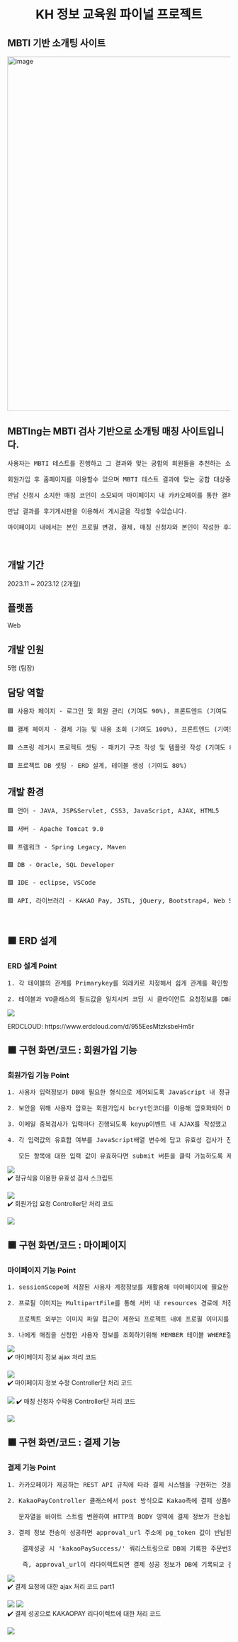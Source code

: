 <h1 align="center"> KH 정보 교육원 파이널 프로젝트</h1>

<h2> MBTI 기반 소개팅 사이트 </h2>

<p><img align="center" width="800" alt="image" src="https://github.com/praymyk/02_MBTing_Workspace/blob/main/MAIN.png" border-radius="20px"></p>
<h2>MBTIng는 MBTI 검사 기반으로 소개팅 매칭 사이트입니다. </h3> 
<pre>
사용자는 MBTI 테스트를 진행하고 그 결과와 맞는 궁합의 회원들을 추천하는 소개팅 사이트 입니다. <br> 
회원가입 후 홈페이지를 이용할수 있으며 MBTI 테스트 결과에 맞는 궁합 대상중 마음에 드는 상대에게 만남을 신청할 수 있습니다. <br> 
만남 신청시 소지한 매칭 코인이 소모되며 마이페이지 내 카카오페이를 통한 결제 기능으로 간편하게 매칭 코인을 충전할수 있고, <br> 
만남 결과를 후기게시판을 이용해서 게시글을 작성할 수있습니다. <br> 
마이페이지 내에서는 본인 프로필 변경, 결제, 매칭 신청자와 본인이 작성한 후기 게시글을 관리 할 수 있습니다.
</pre>
<br/>

<h2>개발 기간</h2>
2023.11 ~ 2023.12 (2개월)
<h2>플랫폼</h2>
Web
<h2>개발 인원</h2>
5명 (팀장)
<h2>담당 역할</h2>
<pre>
🟪 사용자 페이지 - 로그인 및 회원 관리 (기여도 90%), 프론트엔드 (기여도 100%) <br> 
🟪 결제 페이지 - 결제 기능 및 내용 조회 (기여도 100%), 프론트엔드 (기여도 100%) <br> 
🟪 스프링 레거시 프로젝트 셋팅 - 패키기 구조 작성 및 템플릿 작성 (기여도 80%) <br> 
🟪 프로젝트 DB 셋팅 - ERD 설계, 테이블 생성 (기여도 80%)
</pre>

<h2>개발 환경</h2>
<pre>
🟪 언어 - JAVA, JSP&Servlet, CSS3, JavaScript, AJAX, HTML5 <br> 
🟪 서버 - Apache Tomcat 9.0 <br> 
🟪 프렘워크 - Spring Legacy, Maven <br> 
🟪 DB - Oracle, SQL Developer <br> 
🟪 IDE - eclipse, VSCode <br> 
🟪 API, 라이브러리 - KAKAO Pay, JSTL, jQuery, Bootstrap4, Web Socket
</pre>


<br/>

<h2> 🟪 ERD 설계 </h2>
<h3>ERD 설계 Point</h3>
<pre>
1. 각 테이블의 관계를 Primarykey를 외래키로 지정해서 쉽게 관계를 확인할 수 있도록 구현. <br>
2. 테이블과 VO클래스의 필드값을 일치시켜 코딩 시 클라이언트 요청정보를 DB로 받는 코딩을 쉽게 작성할 수 설계했습니다.</pre>
<img src="https://github.com/praymyk/02_MBTing_Workspace/blob/main/MBTING ERD.png"> 
<p>ERDCLOUD: https://www.erdcloud.com/d/955EesMtzksbeHm5r</p>

<h2> 🟪 구현 화면/코드 : 회원가입 기능</h2>
<h3>회원가입 기능 Point</h3>
<pre>
1. 사용자 입력정보가 DB에 필요한 형식으로 제어되도록 JavaScript 내 정규식을 작성.<br>
2. 보안을 위해 사용자 암호는 회원가입시 bcryt인코더를 이용해 암호화되어 DB에 저장되도록 설계.<br>
3. 이메일 중복검사가 입력마다 진행되도록 keyup이벤트 내 AJAX를 작성했고 SELECT문을 이용해 중복 이메일 검사를 진행합니다.<br>
4. 각 입력값의 유효함 여부를 JavaScript배열 변수에 담고 유효성 검사가 진행될 때 마다 finalCheck() 함수를 통해 <br>
   모든 항목에 대한 입력 값이 유효하다면 submit 버튼을 클릭 가능하도록 제어했습니다.</pre>
<img src="https://github.com/praymyk/02_MBTing_Workspace/blob/main/enroll.gif"> 
<br/>
✔️ 정규식을 이용한 유효성 검사 스크립트 <br><br>
<img src="https://github.com/praymyk/02_MBTing_Workspace/blob/main/Enroll.png">
<br/>
✔️ 회원가입 요청 Controller단 처리 코드 <br><br>
<img src="https://github.com/praymyk/02_MBTing_Workspace/blob/main/Enroll2.png">
<br/>
<h2> 🟪 구현 화면/코드 : 마이페이지</h3>
<h3>마이페이지 기능 Point</h3>
<pre>
1. sessionScope에 저장된 사용자 계정정보를 재활용해 마이페이지에 필요한 정보를 출력합니다.<br>
2. 프로필 이미지는 MultipartFile를 통해 서버 내 resources 경로에 저장되도록 구현했고 DB에는 경로와 변환된 파일이름이 기록됩니다. <br>
&nbsp&nbsp&nbsp프로젝트 외부는 이미지 파일 접근이 제한되 프로젝트 내에 프로필 이미지를 업로드 했습니다. <br>
3. 나에게 매칭을 신청한 사용자 정보를 조회하기위해 MEMBER 테이블 WHERE절 USER_NO컬럼값을 서브쿼리를 이용해 제한했습니다.</pre>
<img src="https://github.com/praymyk/02_MBTing_Workspace/blob/main/mypage.gif">
<br/>
✔️ 마이페이지 정보 ajax 처리 코드 <br><br>
<img src="https://github.com/praymyk/02_MBTing_Workspace/blob/main/mypage.png">
<br/>
✔️ 마이페이지 정보 수정 Controller단 처리 코드 <br><br>
<img src="https://github.com/praymyk/02_MBTing_Workspace/blob/main/mypage3.png">
✔️ 매칭 신청자 수락용 Controller단 처리 코드 <br><br>
<img src="https://github.com/praymyk/02_MBTing_Workspace/blob/main/mypage2.png">
<br/>


<h2> 🟪 구현 화면/코드 : 결제 기능</h3>
<h3>결제 기능 Point</h3>
<pre>
1. 카카오페이가 제공하는 REST API 규칙에 따라 결제 시스템을 구현하는 것을 목표로했습니다.<br>
2. KakaoPayController 클래스에서 post 방식으로 Kakao측에 결제 상품에 대한 정보를 넘깁니다.<br>
&nbsp&nbsp&nbsp문자열을 바이트 스트림 변환하여 HTTP의 BODY 영역에 결제 정보가 전송됩니다. <br>
3. 결제 정보 전송이 성공하면 approval_url 주소에 pg_token 값이 반납된것을 확인할수 있습니다.<br>
&nbsp&nbsp&nbsp 결제성공 시 'kakaoPaySuccess/' 쿼리스트링으로 DB에 기록한 주문번호와 함께 token값을 받도록 설계했습니다.<br>
&nbsp&nbsp&nbsp 즉, approval_url이 리다이렉트되면 결제 성공 정보가 DB에 기록되고 결제 상품 지급이 완료됩니다.</pre>
<img src="https://github.com/praymyk/02_MBTing_Workspace/blob/main/pay.gif">
<br/>
✔️ 결제 요청에 대한 ajax 처리 코드 part1<br><br>
<img src="https://github.com/praymyk/02_MBTing_Workspace/blob/main/pay.png">
<img src="https://github.com/praymyk/02_MBTing_Workspace/blob/main/pay2.png">
<br/>
✔️ 결제 성공으로 KAKAOPAY 리다이렉트에 대한 처리 코드  <br><br>
<img src="https://github.com/praymyk/02_MBTing_Workspace/blob/main/pay3.png">
<br/>

